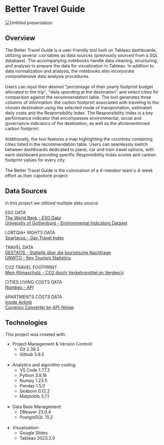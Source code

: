 # Better Travel Guide
![Untitled presentation](https://github.com/capstone-travel-index/better_travel_index/assets/130662824/7dd31c74-f941-47c6-9924-b499ff76d024)




## Overview
The Better Travel Guide is a user-friendly tool built on Tableau dashboards, utilizing several .csv tables as data sources (previously sourced from a SQL database). The accompanying notebooks handle data cleaning, structuring, and analysis to prepare the data for visualization in Tableau. In addition to data normalization and analysis, the notebooks also incorporate comprehensive data analysis procedures.
<br/><br/>
Users can input their desired "percentage of their yearly footprint budget allocated to the trip", "daily spending at the destination" and select cities for comparison against the recommendation table. The tool generates three columns of information: the carbon footprint associated with traveling to the chosen destination using the selected mode of transportation, estimated daily costs and the Responsibility Index. The Responsibility Index is a key performance indicator that encompasses environmental, social and governance indicators of the destination, as well as the aforementioned carbon footprint.
<br/><br/>
Additionally, the tool features a map highlighting the countries containing cities listed in the recommendation table. Users can seamlessly switch between dashboards dedicated to plane, car and train travel options, with each dashboard providing specific Responsibility Index scores and carbon footprint values for every city.
<br/><br/>
The Better Travel Guide is the culmination of a 4-member team's 4-week effort as their capstone project.



## Data Sources
In this project we utilized multiple data source:

ESG DATA
<br/>
[The World Bank - ESG Data](https://esgdata.worldbank.org/data/download?lang=en)
<br/>
[University of Gothenburg - Environmental Indicators Dataset](https://www.gu.se/en/quality-government/qog-data/data-downloads/environmental-indicators-dataset)

LGBTQIA+ RIGHTS DATA
<br/>
[Spartacus - Gay Travel Index](https://data.world/makeovermonday/2023w2/workspace/file?filename=GTI_2012-2021.xlsx)

TRAVEL DATA
<br/>
[DESTATIS - Statistik über die touristische Nachfrage](https://www-genesis.destatis.de/genesis/online?sequenz=statistikTabellen&selectionname=45413#abreadcrumb)
<br/>
[UNWTO - Key Tourism Statistics](https://www.unwto.org/tourism-statistics/key-tourism-statistics)

CO2 TRAVEL FOOTPRINT
<br/>
[Mein Klimaschutz - CO2 durch Verkehrsmittel im Vergleich](https://www.mein-klimaschutz.de/unterwegs/a/einkauf/welches-verkehrsmittel-verursacht-im-vergleich-mehr-co2/)

CITIES LIVING COSTS DATA
<br/>
[Numbeo - API](https://www.numbeo.com/common/api.jsp)

APARTMENTS COSTS DATA
<br/>
[Inside Airbnb](http://insideairbnb.com/get-the-data/)
<br/>
[Currency Converter by API-Ninjas](https://rapidapi.com/apininjas/api/currency-converter-by-api-ninjas)



## Technologies
This project was created with:
</br>
- Project Management & Version Controll:
    - Git 2.39.2
    - Github 3.8.5
<br><br>
- Analytics and algorithm coding:
    - VS Code 1.77.3
    - Python 3.9.16
    - Numpy 1.23.5
    - Pandas 1.5.0
    - Seaborn 0.12.2
    - Matplotlib 3.7.1
<br><br>
- Data Base Management:
    - DBeaver 23.0.4
    - PostgreSQL 15.2
<br></br>
- Visualisation:
    - Google Slides
    - Tableau 2023.2.0
